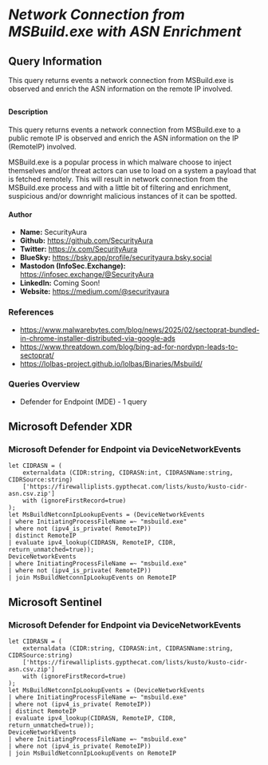 # *Network Connection from MSBuild.exe with ASN Enrichment*

## Query Information

This query returns events a network connection from MSBuild.exe is observed and enrich the ASN information on the remote IP involved.

##

#### Description

This query returns events a network connection from MSBuild.exe to a public remote IP is observed and enrich the ASN information on the IP (RemoteIP) involved.

MSBuild.exe is a popular process in which malware choose to inject themselves and/or threat actors can use to load on a system a payload that is fetched remotely. This will result in network connection from the MSBuild.exe process and with a little bit of filtering and enrichment, suspicious and/or downright malicious instances of it can be spotted.

#### Author <Optional>
- **Name:** SecurityAura
- **Github:** https://github.com/SecurityAura
- **Twitter:** https://x.com/SecurityAura
- **BlueSky:** https://bsky.app/profile/securityaura.bsky.social
- **Mastodon (InfoSec.Exchange):** https://infosec.exchange/@SecurityAura
- **LinkedIn:** Coming Soon!
- **Website:** https://medium.com/@securityaura

### References ###

- https://www.malwarebytes.com/blog/news/2025/02/sectoprat-bundled-in-chrome-installer-distributed-via-google-ads
- https://www.threatdown.com/blog/bing-ad-for-nordvpn-leads-to-sectoprat/
- https://lolbas-project.github.io/lolbas/Binaries/Msbuild/

### Queries Overview ###

- Defender for Endpoint (MDE) - 1 query

## Microsoft Defender XDR ##
### Microsoft Defender for Endpoint via DeviceNetworkEvents ###
```KQL
let CIDRASN = (
    externaldata (CIDR:string, CIDRASN:int, CIDRASNName:string, CIDRSource:string)
    ['https://firewalliplists.gypthecat.com/lists/kusto/kusto-cidr-asn.csv.zip']
    with (ignoreFirstRecord=true)
);
let MsBuildNetconnIpLookupEvents = (DeviceNetworkEvents
| where InitiatingProcessFileName =~ "msbuild.exe"
| where not (ipv4_is_private( RemoteIP))
| distinct RemoteIP
| evaluate ipv4_lookup(CIDRASN, RemoteIP, CIDR, return_unmatched=true));
DeviceNetworkEvents
| where InitiatingProcessFileName =~ "msbuild.exe"
| where not (ipv4_is_private( RemoteIP))
| join MsBuildNetconnIpLookupEvents on RemoteIP
```
## Microsoft Sentinel ##
### Microsoft Defender for Endpoint via DeviceNetworkEvents ###
```KQL
let CIDRASN = (
    externaldata (CIDR:string, CIDRASN:int, CIDRASNName:string, CIDRSource:string)
    ['https://firewalliplists.gypthecat.com/lists/kusto/kusto-cidr-asn.csv.zip']
    with (ignoreFirstRecord=true)
);
let MsBuildNetconnIpLookupEvents = (DeviceNetworkEvents
| where InitiatingProcessFileName =~ "msbuild.exe"
| where not (ipv4_is_private( RemoteIP))
| distinct RemoteIP
| evaluate ipv4_lookup(CIDRASN, RemoteIP, CIDR, return_unmatched=true));
DeviceNetworkEvents
| where InitiatingProcessFileName =~ "msbuild.exe"
| where not (ipv4_is_private( RemoteIP))
| join MsBuildNetconnIpLookupEvents on RemoteIP
```
